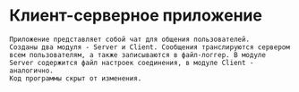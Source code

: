 # Клиент-серверное приложение

    Приложение представляет собой чат для общения пользователей. 
    Созданы два модуля - Server и Client. Сообщения транслируются сервером всем пользователям, а также записываются в файл-логгер. В модуле Server содержится файл настроек соединения, в модуле Client - аналогично.
    Код программы скрыт от изменения.  